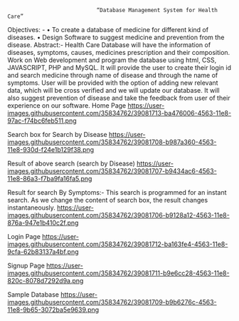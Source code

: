                                 “Database Management System for Health Care”

Objectives: -
•	To create a database of medicine for different kind of diseases.
•	Design Software to suggest medicine and prevention from the disease.
Abstract:-
Health Care Database will have the information of diseases, symptoms, causes, medicines prescription and their composition.   
Work on Web development and program the database using html, CSS, JAVASCRIPT, PHP and MySQL. 
It will provide the user to create their login id and search medicine through name of disease and through the name of symptoms.
User will be provided with the option of adding new relevant data, which will be cross verified and we will update our database.
It will also suggest prevention of disease and take the feedback from user of their experience on our software. 
Home Page
https://user-images.githubusercontent.com/35834762/39081713-ba476006-4563-11e8-97ac-f74bc6feb511.png

Search box for Search by Disease 
https://user-images.githubusercontent.com/35834762/39081708-b987a360-4563-11e8-930d-f24e1b129f38.png

Result of above search (search by Disease)
https://user-images.githubusercontent.com/35834762/39081707-b9434ac6-4563-11e8-86a3-f7ba9fa16fa5.png

Result for search By Symptoms:- This search is programmed for an instant search. As we change the content of search box, the result changes instantaneously.
https://user-images.githubusercontent.com/35834762/39081706-b9128a12-4563-11e8-876a-947e1b410c2f.png

Login Page
https://user-images.githubusercontent.com/35834762/39081712-ba163fe4-4563-11e8-9cfa-62b83137a4bf.png 

Signup Page
https://user-images.githubusercontent.com/35834762/39081711-b9e6cc28-4563-11e8-820c-8078d7292d9a.png

Sample Database
https://user-images.githubusercontent.com/35834762/39081709-b9b6276c-4563-11e8-9b65-3072ba5e9639.png


